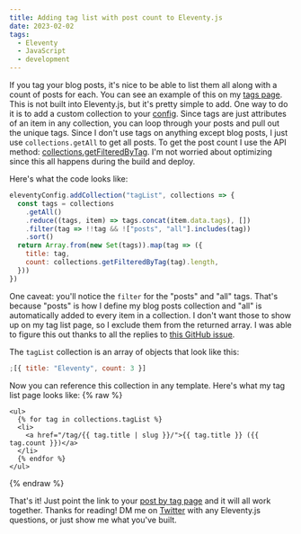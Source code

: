 ```yaml
---
title: Adding tag list with post count to Eleventy.js
date: 2023-02-02
tags:
  - Eleventy
  - JavaScript
  - development
---
```


If you tag your blog posts, it's nice to be able to list them all along with a count of posts for each. You can see an example of this on my [tags page](/tag). This is not built into Eleventy.js, but it's pretty simple to add. One way to do it is to add a custom collection to your [config](https://www.11ty.dev/docs/config/#using-the-configuration-api). Since tags are just attributes of an item in any collection, you can loop through your posts and pull out the unique tags. Since I don't use tags on anything except blog posts, I just use `collections.getAll` to get all posts. To get the post count I use the API method: [collections.getFilteredByTag](<https://www.11ty.dev/docs/collections/#getfilteredbytag(-tagname-)>). I'm not worried about optimizing since this all happens during the build and deploy.

Here's what the code looks like:

```js
eleventyConfig.addCollection("tagList", collections => {
  const tags = collections
    .getAll()
    .reduce((tags, item) => tags.concat(item.data.tags), [])
    .filter(tag => !!tag && !["posts", "all"].includes(tag))
    .sort()
  return Array.from(new Set(tags)).map(tag => ({
    title: tag,
    count: collections.getFilteredByTag(tag).length,
  }))
})
```

One caveat: you'll notice the `filter` for the "posts" and "all" tags. That's because "posts" is how I define my blog posts collection and "all" is automatically added to every item in a collection. I don't want those to show up on my tag list page, so I exclude them from the returned array. I was able to figure this out thanks to all the replies to [this GitHub issue](https://github.com/11ty/eleventy/issues/927).

The `tagList` collection is an array of objects that look like this:

```js
;[{ title: "Eleventy", count: 3 }]
```

Now you can reference this collection in any template. Here's what my tag list page looks like:
{% raw %}

```jinja2
<ul>
  {% for tag in collections.tagList %}
  <li>
    <a href="/tag/{{ tag.title | slug }}/">{{ tag.title }} ({{ tag.count }})</a>
  </li>
  {% endfor %}
</ul>
```

{% endraw %}

That's it! Just point the link to your [post by tag page](/adding-posts-by-tag-to-eleventy-js/) and it will all work together. Thanks for reading! DM me on [Twitter](https://twitter.com/simpixelated) with any Eleventy.js questions, or just show me what you've built.
